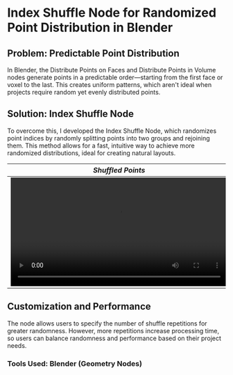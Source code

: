 # Index Shuffle Node for Randomized Point Distribution in Blender

## Problem: Predictable Point Distribution

In Blender, the Distribute Points on Faces and Distribute Points in Volume nodes generate points in a predictable order—starting from the first face or voxel to the last. This creates uniform patterns, which aren't ideal when projects require random yet evenly distributed points.

## Solution: Index Shuffle Node

To overcome this, I developed the Index Shuffle Node, which randomizes point indices by randomly splitting points into two groups and rejoining them. This method allows for a fast, intuitive way to achieve more randomized distributions, ideal for creating natural layouts.

| _Shuffled Points_ | _Standard Distribution_ |
| ---------------------- | ---------------------- |
| <video width=500 alt="Shuffled points video" src="https://github.com/user-attachments/assets/2b478542-a433-43ba-a847-c8a54b1942af"></video> | <video width=500 alt="Standard distribution points video" src="https://github.com/user-attachments/assets/d4b30ae5-6006-4e2a-8483-ab04ea15fd70"></video>

## Customization and Performance

The node allows users to specify the number of shuffle repetitions for greater randomness. However, more repetitions increase processing time, so users can balance randomness and performance based on their project needs.

### Tools Used: Blender (Geometry Nodes)

